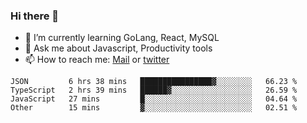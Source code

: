 ### Hi there 👋

- 🌱 I’m currently learning GoLang, React, MySQL
- 💬 Ask me about Javascript, Productivity tools 
- 📫 How to reach me: [Mail](mailto:kvaishak47@gmail.com) or [twitter](https://twitter.com/kvaish4k)

<!--START_SECTION:waka-->
```text
JSON         6 hrs 38 mins   ████████████████▓░░░░░░░░   66.23 % 
TypeScript   2 hrs 39 mins   ██████▓░░░░░░░░░░░░░░░░░░   26.59 % 
JavaScript   27 mins         █░░░░░░░░░░░░░░░░░░░░░░░░   04.64 % 
Other        15 mins         ▓░░░░░░░░░░░░░░░░░░░░░░░░   02.51 % 
```
<!--END_SECTION:waka-->
